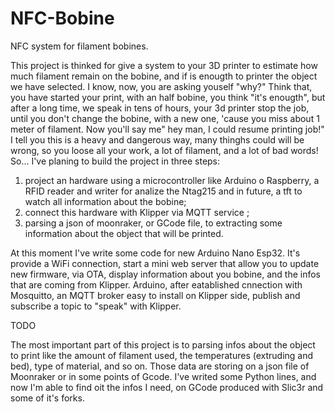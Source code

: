 # NFC-Bobine
 NFC system for filament bobines.
 
This project is thinked for give a system to your 3D printer to estimate how much filament remain on the bobine, and if is enougth to printer the object we have selected.
I know, now, you are asking youself "why?"
Think that, you have started your print, with an half bobine, you think "it's enougth", but after a long time, we speak in tens of hours, your 3d printer stop the job, until you don't change the bobine, with a new one, 'cause you miss about 1 meter of filament. 
Now you'll say me" hey man, I could resume printing job!" I tell you this is a heavy and dangerous way, many thinghs could will be wrong, so you loose all your work, a lot of filament, and a lot of bad words!
So...
I've planing to build the project in three steps:
1) project an hardware using a microcontroller like Arduino o Raspberry, a RFID reader and writer for analize the Ntag215 and in future, a tft to watch all information about the bobine;
2) connect this hardware with Klipper via MQTT service ;
3) parsing a json of moonraker, or GCode file, to extracting some information about the object that will be printed.

At this moment I've write some code for new Arduino Nano Esp32. It's provide a WiFi connection, start a mini web server that allow you to update new firmware, via OTA, display information about you bobine, and the infos that are coming from Klipper.
Arduino, after eatablished cnnection with Mosquitto, an MQTT broker easy to install on Klipper side, publish and subscribe a topic to "speak" with Klipper.

TODO 

The most important part of this project is to parsing infos about the object to print like the amount of filament used, the temperatures (extruding and bed), type of material, and so on.
Those data are storing on a json file of Moonraker or in some points of Gcode. 
I've writed some Python lines, and now I'm able to find oit the infos I need, on GCode produced with Slic3r and some of it's forks.

